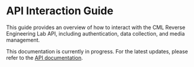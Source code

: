 <!--- TODO: Explain how regular users can authenticate with the API once the API is opened up for users-->

# API Interaction Guide

This guide provides an overview of how to interact with the CML Reverse Engineering Lab API, including authentication, data collection, and media management.

This documentation is currently in progress. For the latest updates, please refer to the [API documentation](https://api.cml-relab.org/docs).
